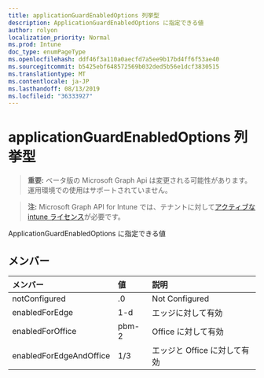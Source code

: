 ```yaml
---
title: applicationGuardEnabledOptions 列挙型
description: ApplicationGuardEnabledOptions に指定できる値
author: rolyon
localization_priority: Normal
ms.prod: Intune
doc_type: enumPageType
ms.openlocfilehash: ddf46f3a110a0aecfd7a5ee9b17bd4ff6f53ae40
ms.sourcegitcommit: b5425ebf648572569b032ded5b56e1dcf3830515
ms.translationtype: MT
ms.contentlocale: ja-JP
ms.lasthandoff: 08/13/2019
ms.locfileid: "36333927"
---
```

# <a name="applicationguardenabledoptions-enum-type"></a>applicationGuardEnabledOptions 列挙型

> **重要:** ベータ版の Microsoft Graph Api は変更される可能性があります。運用環境での使用はサポートされていません。

> **注:** Microsoft Graph API for Intune では、テナントに対して[アクティブな intune ライセンス](https://go.microsoft.com/fwlink/?linkid=839381)が必要です。

ApplicationGuardEnabledOptions に指定できる値

## <a name="members"></a>メンバー
|メンバー|値|説明|
|:---|:---|:---|
|notConfigured|.0|Not Configured|
|enabledForEdge|1-d|エッジに対して有効|
|enabledForOffice|pbm-2|Office に対して有効|
|enabledForEdgeAndOffice|1/3|エッジと Office に対して有効|



